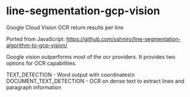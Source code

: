 # line-segmentation-gcp-vision
Google Cloud Vision OCR return results per line

Ported from JavaScript: 
https://github.com/sshniro/line-segmentation-algorithm-to-gcp-vision/

Google vision outperforms most of the ocr providers. It provides two options for OCR capabilities.

TEXT_DETECTION - Word output with coordinates\n
DOCUMENT_TEXT_DETECTION - OCR on dense text to extract lines and paragraph information
